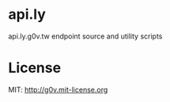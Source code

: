api.ly
======

api.ly.g0v.tw endpoint source and utility scripts

License
=======
MIT: http://g0v.mit-license.org
